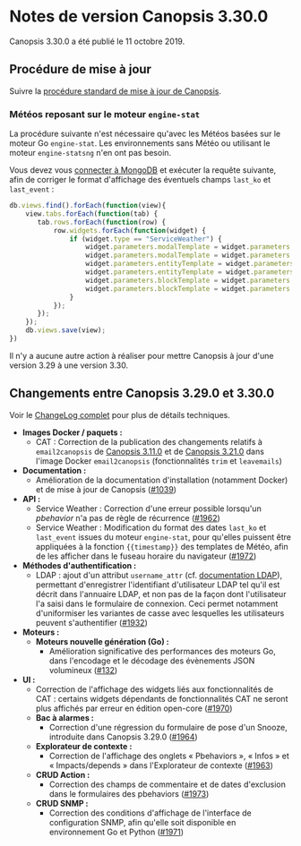 # Notes de version Canopsis 3.30.0

Canopsis 3.30.0 a été publié le 11 octobre 2019.

## Procédure de mise à jour

Suivre la [procédure standard de mise à jour de Canopsis](../guide-administration/mise-a-jour/index.md).

### Météos reposant sur le moteur `engine-stat`

La procédure suivante n'est nécessaire qu'avec les Météos basées sur le moteur Go `engine-stat`. Les environnements sans Météo ou utilisant le moteur `engine-statsng` n'en ont pas besoin.

Vous devez vous [connecter à MongoDB](../guide-administration/administration-avancee/connexion-a-la-base-de-donnees.md) et exécuter la requête suivante, afin de corriger le format d'affichage des éventuels champs `last_ko` et `last_event` :
```js
db.views.find().forEach(function(view){
    view.tabs.forEach(function(tab) {
       tab.rows.forEach(function(row) {
           row.widgets.forEach(function(widget) {
               if (widget.type == "ServiceWeather") {
                   widget.parameters.modalTemplate = widget.parameters.modalTemplate.replace("entity.stats.last_ko", "timestamp entity.stats.last_ko")
                   widget.parameters.modalTemplate = widget.parameters.modalTemplate.replace("entity.stats.last_event", "timestamp entity.stats.last_event")
                   widget.parameters.entityTemplate = widget.parameters.entityTemplate.replace("entity.stats.last_ko", "timestamp entity.stats.last_ko")
                   widget.parameters.entityTemplate = widget.parameters.entityTemplate.replace("entity.stats.last_event", "timestamp entity.stats.last_event")
                   widget.parameters.blockTemplate = widget.parameters.blockTemplate.replace("entity.stats.last_ko", "timestamp entity.stats.last_ko")
                   widget.parameters.blockTemplate = widget.parameters.blockTemplate.replace("entity.stats.last_event", "timestamp entity.stats.last_event")
               }
           });
       });
    });
    db.views.save(view);
})
```

Il n'y a aucune autre action à réaliser pour mettre Canopsis à jour d'une version 3.29 à une version 3.30.

## Changements entre Canopsis 3.29.0 et 3.30.0

Voir le [ChangeLog complet](https://git.canopsis.net/canopsis/canopsis/blob/develop/CHANGELOG.md) pour plus de détails techniques.

*  **Images Docker / paquets :**
    *  CAT : Correction de la publication des changements relatifs à `email2canopsis` de [Canopsis 3.11.0](3.11.0.md) et de [Canopsis 3.21.0](3.21.0.md) dans l'image Docker `email2canopsis` (fonctionnalités `trim` et `leavemails`)
*  **Documentation :**
    *  Amélioration de la documentation d'installation (notamment Docker) et de mise à jour de Canopsis ([#1039](https://git.canopsis.net/canopsis/canopsis/issues/1039))
*  **API :**
    *  Service Weather : Correction d'une erreur possible lorsqu'un *pbehavior* n'a pas de règle de récurrence ([#1962](https://git.canopsis.net/canopsis/canopsis/issues/1962))
    *  Service Weather : Modification du format des dates `last_ko` et `last_event` issues du moteur `engine-stat`, pour qu'elles puissent être appliquées à la fonction `{{timestamp}}` des templates de Météo, afin de les afficher dans le fuseau horaire du navigateur ([#1972](https://git.canopsis.net/canopsis/canopsis/issues/1972))
*  **Méthodes d'authentification :**
    *  LDAP : ajout d'un attribut `username_attr` (cf. [documentation LDAP](../guide-administration/administration-avancee/methodes-authentification-avancees.md#configuration-de-ldap)), permettant d'enregistrer l'identifiant d'utilisateur LDAP tel qu'il est décrit dans l'annuaire LDAP, et non pas de la façon dont l'utilisateur l'a saisi dans le formulaire de connexion. Ceci permet notamment d'uniformiser les variantes de casse avec lesquelles les utilisateurs peuvent s'authentifier ([#1932](https://git.canopsis.net/canopsis/canopsis/issues/1932))
*  **Moteurs :**
    *  **Moteurs nouvelle génération (Go) :**
        *  Amélioration significative des performances des moteurs Go, dans l'encodage et le décodage des évènements JSON volumineux ([#132](https://git.canopsis.net/canopsis/go-engines/issues/132))
*  **UI :**
    *  Correction de l'affichage des widgets liés aux fonctionnalités de CAT : certains widgets dépendants de fonctionnalités CAT ne seront plus affichés par erreur en édition open-core ([#1970](https://git.canopsis.net/canopsis/canopsis/issues/1970))
    *  **Bac à alarmes :**
        *  Correction d'une régression du formulaire de pose d'un Snooze, introduite dans Canopsis 3.29.0 ([#1964](https://git.canopsis.net/canopsis/canopsis/issues/1964))
    *  **Explorateur de contexte :**
        *  Correction de l'affichage des onglets « Pbehaviors », « Infos » et « Impacts/depends » dans l'Explorateur de contexte ([#1963](https://git.canopsis.net/canopsis/canopsis/issues/1963))
    *  **CRUD Action :**
        *  Correction des champs de commentaire et de dates d'exclusion dans le formulaires des pbehaviors ([#1973](https://git.canopsis.net/canopsis/canopsis/issues/1973))
    *  **CRUD SNMP :**
        *  Correction des conditions d'affichage de l'interface de configuration SNMP, afin qu'elle soit disponible en environnement Go et Python ([#1971](https://git.canopsis.net/canopsis/canopsis/issues/1971))
